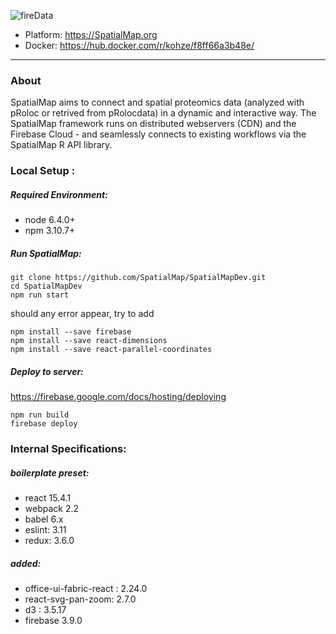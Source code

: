 ![fireData](http://frapbot.kohze.com/SpatialMaps/SpatialMap_cover.jpg)

- Platform: https://SpatialMap.org 
- Docker: https://hub.docker.com/r/kohze/f8ff66a3b48e/

---

### About

SpatialMap aims to connect and spatial proteomics data (analyzed with pRoloc or retrived from pRolocdata) in a dynamic and interactive way. The SpatialMap framework runs on distributed webservers (CDN) and the Firebase Cloud - and seamlessly connects to existing workflows via the SpatialMap R API library. 

### Local Setup :

##### Required Environment:
- node 6.4.0+
- npm 3.10.7+

##### Run SpatialMap:
```
git clone https://github.com/SpatialMap/SpatialMapDev.git
cd SpatialMapDev
npm run start
```

should any error appear, try to add

```
npm install --save firebase
npm install --save react-dimensions
npm install --save react-parallel-coordinates
```

##### Deploy to server:
https://firebase.google.com/docs/hosting/deploying
```
npm run build
firebase deploy
```

### Internal Specifications:

##### boilerplate preset:
- react 15.4.1
- webpack 2.2
- babel 6.x
- eslint: 3.11
- redux: 3.6.0

##### added:
- office-ui-fabric-react : 2.24.0
- react-svg-pan-zoom: 2.7.0
- d3 : 3.5.17
- firebase 3.9.0
